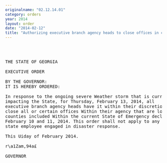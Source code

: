 ```yaml
---
originalname: "02.12.14.01"
category: orders
year: 2014
layout: order
date: "2014-02-12"
title: "Authorizing executive branch agency heads to close offices in counties included in the State of Emergency"
---
```

<pre>
    
   

THE STATE OF GEORGIA

EXECUTIVE ORDER

BY THE GOVERNOR:
IT IS HEREBY ORDERED:

In response to the ongoing severe Weather storm that is currently
impacting the State, for Thursday, February 13, 2014, all
executive branch agency heads have it within their discretion to
close all or certain offices Within their agency that are located in
counties included Within the current State of Emergency declared
February 10 and 11, 2014. This order shall not apply to any
state employee engaged in disaster response.

This Uiday of February 2014.

r\a1Zam,94a£

GOVERNOR

</pre>
